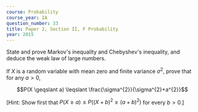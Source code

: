 ```yaml
---
course: Probability
course_year: IA
question_number: 33
title: Paper 2, Section II, F Probability
year: 2015
---
```




State and prove Markov's inequality and Chebyshev's inequality, and deduce the weak law of large numbers.

If $X$ is a random variable with mean zero and finite variance $\sigma^{2}$, prove that for any $a>0$,

$$P(X \geqslant a) \leqslant \frac{\sigma^{2}}{\sigma^{2}+a^{2}}$$

[Hint: Show first that $P(X \geqslant a) \leqslant P\left((X+b)^{2} \geqslant(a+b)^{2}\right)$ for every $b>0$.]